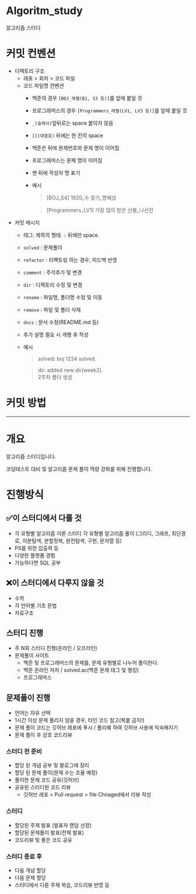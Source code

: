 # Algoritm_study
 알고리즘 스터디

# 커밋 컨벤션
- 디렉토리 구조
    - 레포 > 회차 > 코드 파일
    - 코드 파일명 컨벤션
        - 백준의 경우 `[BOJ_레벨(B1, S3 등)]`를 앞에 붙일 것
        - 프로그래머스의 경우 `[Programmers_레벨(LV1, LV3 등)]`를 앞에 붙일 것
        - `_(슬래시)`앞뒤로는 space 붙이지 않음
        - `[](대괄호)` 뒤에는 한 칸의 space
        - 백준은 뒤에 문제번호와 문제 명이 이어짐
        - 프로그래머스는 문제 명이 이어짐
        - 맨 뒤에 작성자 명 표기
        - 예시
            > [BOJ_S4] 1920_수 찾기_명혜성

            > [Programmers_LV1] 가장 많이 받은 선물_나선진
- 커밋 메시지
    - 태그: 제목의 형태. `:` 뒤에만 space.
    - `solved` : 문제풀이
    - `refactor` : 리팩토링 하는 경우, 피드백 반영
    - `comment` : 주석추가 및 변경
    - `dir` : 디렉토리 수정 및 변경
    - `rename` : 파일명, 폴더명 수정 및 이동
    - `remove` : 파일 및 폴더 삭제 
    - `docs` : 문서 수정(README.md 등)
    - 추가 설명 필요 시 개행 후 작성 
    - 예시
        > solved: boj 1234 solved.

        > dir: added new dir(week2).   
        2주차 폴더 생성
   
# 커밋 방법

---

# 개요
알고리즘 스터디입니다.

코딩테스트 대비 및 알고리즘 문제 풀이 역량 강화를 위해 진행합니다.

# 진행방식
## ✅이 스터디에서 다룰 것

- 각 유형별 알고리즘 이론 스터디
각 유형별 알고리즘 풀이 (그리디, 그래프, 최단경로, 이분탐색, 분할정복, 완전탐색, 구현, 문자열 등)
- PS를 위한 입출력 등
- 다양한 플랫폼 경험
- 가능하다면 SQL 공부

## ❌이 스터디에서 다루지 않을 것

- 수학
- 각 언어별 기초 문법
- 자료구조

## 스터디 진행
- 주 N회 스터디 진행(온라인 / 오프라인)
- 문제풀이 사이트
    - 백준 및 프로그래머스의 문제를, 문제 유형별로 나누어 풀이한다.
    - 백준 온라인 저지 / solved.ac(백준 문제 태그 및 랭킹)
    - 프로그래머스

## 문제풀이 진행
- 언어는 자유 선택
- 1시간 이상 문제 풀리지 않을 경우, 타인 코드 참고(복붙 금지!)
- 문제 풀이 코드는 깃허브 레포에 푸시 / 풀리퀘 하여 깃허브 사용에 익숙해지기
- 문제 풀이 후 상호 코드리뷰

### 스터디 전 준비
- 할당 된 개념 공부 및 블로그에 정리
- 할당 된 문제 풀이(문제 수는 조율 예정)
- 풀이한 문제 코드 공유(깃허브)
- 공유된 스터디원 코드 리뷰
    - 깃허브 레포 > Pull request > file Chnaged에서 리뷰 작성

### 스터디
- 할당된 주제 발표 (발표자 랜덤 선정)
- 할당된 문제풀이 발표(전체 발표)
- 코드리뷰 및 좋은 코드 공유

### 스터디 종료 후
- 다음 개념 할당
- 다음 문제 할당
- 스터디에서 다룬 주제 복습, 코드리뷰 반영 등